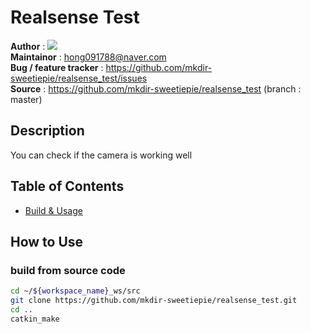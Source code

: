 # Realsense Test
**Author** : <a href="https://github.com/mkdir-sweetiepie"><img src="https://img.shields.io/badge/Ji Hyeon Hong-white?style=flat&logo=github&logoColor=red"/></a>    
**Maintainor** : <hong091788@naver.com>   
**Bug / feature tracker** : https://github.com/mkdir-sweetiepie/realsense_test/issues                 
**Source** : https://github.com/mkdir-sweetiepie/realsense_test (branch : master)

## Description
You can check if the camera is working well 

## Table of Contents
- [Build & Usage](#build--usage)

## How to Use
### build from source code
```bash
cd ~/${workspace_name}_ws/src
git clone https://github.com/mkdir-sweetiepie/realsense_test.git
cd ..
catkin_make
```
